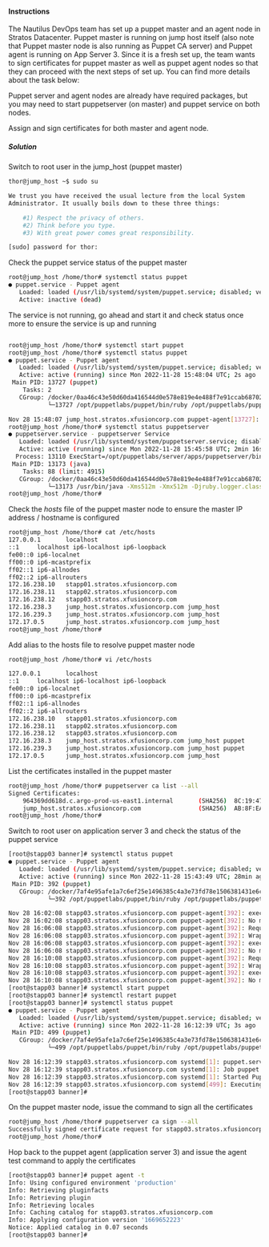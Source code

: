 #### Instructions

The Nautilus DevOps team has set up a puppet master and an agent node in Stratos Datacenter. Puppet master is running on jump host itself (also note that Puppet master node is also running as Puppet CA server) and Puppet agent is running on App Server 3. Since it is a fresh set up, the team wants to sign certificates for puppet master as well as puppet agent nodes so that they can proceed with the next steps of set up. You can find more details about the task below:



Puppet server and agent nodes are already have required packages, but you may need to start puppetserver (on master) and puppet service on both nodes.

Assign and sign certificates for both master and agent node.

##### Solution

Switch to root user in the jump_host (puppet master)

```bash
thor@jump_host ~$ sudo su

We trust you have received the usual lecture from the local System
Administrator. It usually boils down to these three things:

    #1) Respect the privacy of others.
    #2) Think before you type.
    #3) With great power comes great responsibility.

[sudo] password for thor: 
```

Check the puppet service status of the puppet master 

```bash
root@jump_host /home/thor# systemctl status puppet
● puppet.service - Puppet agent
   Loaded: loaded (/usr/lib/systemd/system/puppet.service; disabled; vendor preset: disabled)
   Active: inactive (dead)
```

The service is not running, go ahead and start it and check status once more to ensure the service is up and running

```bash

root@jump_host /home/thor# systemctl start puppet
root@jump_host /home/thor# systemctl status puppet
● puppet.service - Puppet agent
   Loaded: loaded (/usr/lib/systemd/system/puppet.service; disabled; vendor preset: disabled)
   Active: active (running) since Mon 2022-11-28 15:48:04 UTC; 2s ago
 Main PID: 13727 (puppet)
    Tasks: 2
   CGroup: /docker/0aa46c43e50d60da416544d0e578e819e4e488f7e91ccab6870248e91e4a4d8a/system.slice/puppet.service
           └─13727 /opt/puppetlabs/puppet/bin/ruby /opt/puppetlabs/puppet/bin/puppet agent --no-daemonize

Nov 28 15:48:07 jump_host.stratos.xfusioncorp.com puppet-agent[13727]: Starting Puppet client version 6.24.0
root@jump_host /home/thor# systemctl status puppetserver
● puppetserver.service - puppetserver Service
   Loaded: loaded (/usr/lib/systemd/system/puppetserver.service; disabled; vendor preset: disabled)
   Active: active (running) since Mon 2022-11-28 15:45:58 UTC; 2min 16s ago
  Process: 13110 ExecStart=/opt/puppetlabs/server/apps/puppetserver/bin/puppetserver start (code=exited, status=0/SUCCESS)
 Main PID: 13173 (java)
    Tasks: 88 (limit: 4915)
   CGroup: /docker/0aa46c43e50d60da416544d0e578e819e4e488f7e91ccab6870248e91e4a4d8a/system.slice/puppetserver.service
           └─13173 /usr/bin/java -Xms512m -Xmx512m -Djruby.logger.class=com.puppetlabs.jruby_utils.jruby.Slf4jLogger -XX:OnOutOfMemoryError="kill -9 %p" -XX:ErrorFile=/var/...
root@jump_host /home/thor# 
```


Check the *hosts* file of the puppet master node to ensure the master IP address / hostname is configured

```bash
root@jump_host /home/thor# cat /etc/hosts
127.0.0.1       localhost
::1     localhost ip6-localhost ip6-loopback
fe00::0 ip6-localnet
ff00::0 ip6-mcastprefix
ff02::1 ip6-allnodes
ff02::2 ip6-allrouters
172.16.238.10   stapp01.stratos.xfusioncorp.com
172.16.238.11   stapp02.stratos.xfusioncorp.com
172.16.238.12   stapp03.stratos.xfusioncorp.com
172.16.238.3    jump_host.stratos.xfusioncorp.com jump_host
172.16.239.3    jump_host.stratos.xfusioncorp.com jump_host
172.17.0.5      jump_host.stratos.xfusioncorp.com jump_host
root@jump_host /home/thor# 
```

Add alias to the hosts file to resolve puppet master node

```bash
root@jump_host /home/thor# vi /etc/hosts

127.0.0.1       localhost
::1     localhost ip6-localhost ip6-loopback
fe00::0 ip6-localnet
ff00::0 ip6-mcastprefix
ff02::1 ip6-allnodes
ff02::2 ip6-allrouters
172.16.238.10   stapp01.stratos.xfusioncorp.com
172.16.238.11   stapp02.stratos.xfusioncorp.com
172.16.238.12   stapp03.stratos.xfusioncorp.com
172.16.238.3    jump_host.stratos.xfusioncorp.com jump_host puppet
172.16.239.3    jump_host.stratos.xfusioncorp.com jump_host puppet
172.17.0.5      jump_host.stratos.xfusioncorp.com jump_host
```                                                          

List the certificates installed in the puppet master

```bash
root@jump_host /home/thor# puppetserver ca list --all
Signed Certificates:
    964369dd618d.c.argo-prod-us-east1.internal       (SHA256)  8C:19:47:FD:59:97:CE:0C:1D:DF:52:92:A3:BA:41:22:F2:3D:95:D4:38:D9:EF:85:65:9A:7B:B5:59:D5:CA:E6  alt names: ["DNS:puppet", "DNS:964369dd618d.c.argo-prod-us-east1.internal"]    authorization extensions: [pp_cli_auth: true]
    jump_host.stratos.xfusioncorp.com                (SHA256)  AB:8F:EA:4B:DF:8F:68:CB:6D:20:95:4F:16:32:98:A3:F3:7C:2F:7E:5A:57:34:9E:6B:DD:95:19:13:DD:C7:55  alt names: ["DNS:puppet", "DNS:jump_host.stratos.xfusioncorp.com"]     authorization extensions: [pp_cli_auth: true]
root@jump_host /home/thor# 
```

Switch to root user on application server 3 and check the status of the puppet service

```bash
[root@stapp03 banner]# systemctl status puppet
● puppet.service - Puppet agent
   Loaded: loaded (/usr/lib/systemd/system/puppet.service; disabled; vendor preset: disabled)
   Active: active (running) since Mon 2022-11-28 15:43:49 UTC; 28min ago
 Main PID: 392 (puppet)
   CGroup: /docker/7af4e95afe1a7c6ef25e1496385c4a3e73fd78e1506381431e6cf36454ef19fc/system.slice/puppet.service
           └─392 /opt/puppetlabs/puppet/bin/ruby /opt/puppetlabs/puppet/bin/puppet agent --no-daemonize

Nov 28 16:02:08 stapp03.stratos.xfusioncorp.com puppet-agent[392]: execution expired
Nov 28 16:02:08 stapp03.stratos.xfusioncorp.com puppet-agent[392]: No more routes to ca
Nov 28 16:06:08 stapp03.stratos.xfusioncorp.com puppet-agent[392]: Request to https://puppet:8140/puppet-ca/v1 timed out connect operation after 120.001 seconds
Nov 28 16:06:08 stapp03.stratos.xfusioncorp.com puppet-agent[392]: Wrapped exception:
Nov 28 16:06:08 stapp03.stratos.xfusioncorp.com puppet-agent[392]: execution expired
Nov 28 16:06:08 stapp03.stratos.xfusioncorp.com puppet-agent[392]: No more routes to ca
Nov 28 16:10:08 stapp03.stratos.xfusioncorp.com puppet-agent[392]: Request to https://puppet:8140/puppet-ca/v1 timed out connect operation after 120.001 seconds
Nov 28 16:10:08 stapp03.stratos.xfusioncorp.com puppet-agent[392]: Wrapped exception:
Nov 28 16:10:08 stapp03.stratos.xfusioncorp.com puppet-agent[392]: execution expired
Nov 28 16:10:08 stapp03.stratos.xfusioncorp.com puppet-agent[392]: No more routes to ca
[root@stapp03 banner]# systemctl start puppet
[root@stapp03 banner]# systemctl restart puppet
[root@stapp03 banner]# systemctl status puppet
● puppet.service - Puppet agent
   Loaded: loaded (/usr/lib/systemd/system/puppet.service; disabled; vendor preset: disabled)
   Active: active (running) since Mon 2022-11-28 16:12:39 UTC; 3s ago
 Main PID: 499 (puppet)
   CGroup: /docker/7af4e95afe1a7c6ef25e1496385c4a3e73fd78e1506381431e6cf36454ef19fc/system.slice/puppet.service
           └─499 /opt/puppetlabs/puppet/bin/ruby /opt/puppetlabs/puppet/bin/puppet agent --no-daemonize

Nov 28 16:12:39 stapp03.stratos.xfusioncorp.com systemd[1]: puppet.service changed dead -> running
Nov 28 16:12:39 stapp03.stratos.xfusioncorp.com systemd[1]: Job puppet.service/start finished, result=done
Nov 28 16:12:39 stapp03.stratos.xfusioncorp.com systemd[1]: Started Puppet agent.
Nov 28 16:12:39 stapp03.stratos.xfusioncorp.com systemd[499]: Executing: /opt/puppetlabs/puppet/bin/puppet agent --no-daemonize
[root@stapp03 banner]# 
```

On the puppet master node, issue the command to sign all the certificates

```bash
root@jump_host /home/thor# puppetserver ca sign --all
Successfully signed certificate request for stapp03.stratos.xfusioncorp.com
root@jump_host /home/thor# 
```


Hop back to the puppet agent (application server 3) and issue the agent test command to apply the certificates

```bash
[root@stapp03 banner]# puppet agent -t
Info: Using configured environment 'production'
Info: Retrieving pluginfacts
Info: Retrieving plugin
Info: Retrieving locales
Info: Caching catalog for stapp03.stratos.xfusioncorp.com
Info: Applying configuration version '1669652223'
Notice: Applied catalog in 0.07 seconds
[root@stapp03 banner]# 
```













